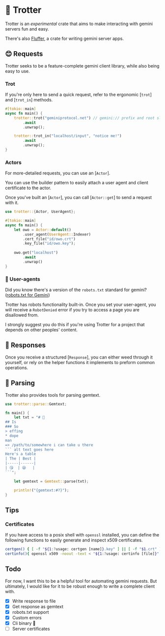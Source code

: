 # 🎠 Trotter
Trotter is an *experimental* crate that aims to make
interacting with gemini servers fun and easy.

There's also [Fluffer](https://docs.rs/fluffer), a crate for writing gemini server apps.

## 😊 Requests
Trotter seeks to be a feature-complete gemini client
library, while also being easy to use.

### Trot
If you're only here to send a quick request, refer to the
ergonomic [`trot`] and [`trot_in`] methods.

``` rust
#[tokio::main]
async fn main() {
    trotter::trot("geminiprotocol.net") // gemini:// prefix and root slash can be elided
        .await
        .unwrap();

    trotter::trot_in("localhost/input", "notice me!")
        .await
        .unwrap();
}
```

### Actors
For more-detailed requests, you can use an [`Actor`].

You can use the builder pattern to easily attach a user
agent and client certificate to the actor.

Once you've built an [`Actor`], you can call [`Actor::get`]
to send a request with it.

``` rust
use trotter::{Actor, UserAgent};

#[tokio::main]
async fn main() {
    let owo = Actor::default()
        .user_agent(UserAgent::Indexer)
        .cert_file("id/owo.crt")
        .key_file("id/owo.key");
        
    owo.get("localhost")
        .await
        .unwrap()
}
```

### 🤖 User-agents
Did you know there's a version of the `robots.txt` standard
for gemini? ([robots.txt for Gemini](https://geminiprotocol.net/docs/companion/robots.gmi))

Trotter has robots functionality built-in. Once you set your
user-agent, you will receive a `RobotDenied` error if you
try to access a page you are disallowed from.

I strongly suggest you do this if you're using Trotter for a
project that depends on other peoples' content.

## 🎁 Responses
Once you receive a structured [`Response`], you can either
weed through it yourself, or rely on the helper functions it
implements to preform common operations.

## 📖 Parsing
Trotter also provides tools for parsing gemtext. 

``` rust
use trotter::parse::Gemtext;

fn main() {
    let txt = "# 💎
## Is
### So
> effing
* dope
man
=> /path/to/somewhere i can take u there
``` alt text goes here
Here's a table
| The | Best |
|-----|------|
| 😘  | 😪   |
```";

    let gemtext = Gemtext::parse(txt);

    println!("{gemtext:#?}");
}
```

## Tips
### Certificates
If you have access to a posix shell with `openssl`
installed, you can define the following functions to easily
generate and inspect x509 certificates.

``` sh
certgen() { [ -f "${1:?usage: certgen [name]}.key" ] || [ -f "$1.crt" ] || ( openssl req -new -subj "/CN=$1" -x509 -newkey ec -pkeyopt ec_paramgen_curve:prime256v1 -days 3650 -nodes -out "$1.crt" -keyout "$1.key" && printf '📜 Cert generated\n' ) ;}
certinfo(){ openssl x509 -noout -text < "${1:?usage: certinfo [file]}" ;}
```

## Todo
For now, I want this to be a helpful tool for automating
gemini requests. But ultimately, I would like for it to be
robust enough to write a complete client with.

- [X] Write response to file
- [X] Get response as gemtext
- [X] robots.txt support
- [X] Custom errors
- [X] Cli binary 👀
- [ ] Server certificates
